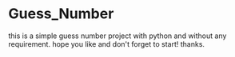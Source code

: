 # Guess_Number

this is a simple guess number project with python and without any requirement.
hope you like and don't forget to start! thanks.
